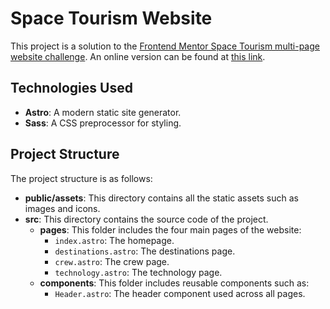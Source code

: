 # Space Tourism Website

This project is a solution to the [Frontend Mentor Space Tourism multi-page website challenge](https://www.frontendmentor.io/challenges/space-tourism-multipage-website-gRWj1URZ3). An online version can be found at [this link]([https://space-tourism.in](https://space-tourism-iota-ten.vercel.app/destinations)).

## Technologies Used

- **Astro**: A modern static site generator.
- **Sass**: A CSS preprocessor for styling.

## Project Structure

The project structure is as follows:

- **public/assets**: This directory contains all the static assets such as images and icons.
- **src**: This directory contains the source code of the project.
  - **pages**: This folder includes the four main pages of the website:
    - `index.astro`: The homepage.
    - `destinations.astro`: The destinations page.
    - `crew.astro`: The crew page.
    - `technology.astro`: The technology page.
  - **components**: This folder includes reusable components such as:
    - `Header.astro`: The header component used across all pages.
     
